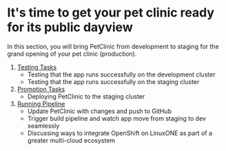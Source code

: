 # It's time to get your pet clinic ready for its public dayview

In this section, you will bring PetClinic from development to staging for the grand opening of your pet clinic (production).

1. [Testing Tasks](test.md)
    - Testing that the app runs successfully on the development cluster
    - Testing that the app runs successfully on the staging cluster
2. [Promotion Tasks](promote.md)
    - Deploying PetClinic to the staging cluster
3. [Running Pipeline](action.md)
    - Update PetClinic with changes and push to GitHub
    - Trigger build pipeline and watch app move from staging to dev seamlessly
    - Discussing ways to integrate OpenShift on LinuxONE as part of a greater multi-cloud ecosystem
